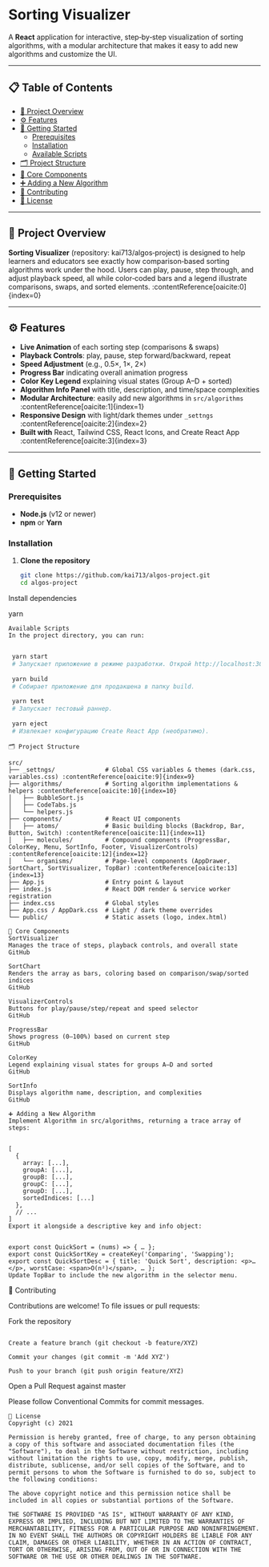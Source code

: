 
# Sorting Visualizer

A **React** application for interactive, step‑by‑step visualization of sorting algorithms, with a modular architecture that makes it easy to add new algorithms and customize the UI.

---

## 📋 Table of Contents

- [🎯 Project Overview](#-project-overview)
- [⚙️ Features](#️-features)
- [🚀 Getting Started](#-getting-started)
    - [Prerequisites](#prerequisites)
    - [Installation](#installation)
    - [Available Scripts](#available-scripts)
- [🗂 Project Structure](#-project-structure)
- [🧩 Core Components](#-core-components)
- [➕ Adding a New Algorithm](#-adding-a-new-algorithm)
- [👥 Contributing](#-contributing)
- [📝 License](#-license)

---

## 🎯 Project Overview

**Sorting Visualizer** (repository: kai713/algos‑project) is designed to help learners and educators see exactly how comparison‑based sorting algorithms work under the hood. Users can play, pause, step through, and adjust playback speed, all while color‑coded bars and a legend illustrate comparisons, swaps, and sorted elements. :contentReference[oaicite:0]{index=0}

---

## ⚙️ Features

- **Live Animation** of each sorting step (comparisons & swaps)
- **Playback Controls**: play, pause, step forward/backward, repeat
- **Speed Adjustment** (e.g., 0.5×, 1×, 2×)
- **Progress Bar** indicating overall animation progress
- **Color Key Legend** explaining visual states (Group A–D + sorted)
- **Algorithm Info Panel** with title, description, and time/space complexities
- **Modular Architecture**: easily add new algorithms in `src/algorithms` :contentReference[oaicite:1]{index=1}
- **Responsive Design** with light/dark themes under `_settngs` :contentReference[oaicite:2]{index=2}
- **Built with** React, Tailwind CSS, React Icons, and Create React App :contentReference[oaicite:3]{index=3}

---

## 🚀 Getting Started

### Prerequisites

- **Node.js** (v12 or newer)
- **npm** or **Yarn**

### Installation

1. **Clone the repository**
   ```bash
   git clone https://github.com/kai713/algos-project.git
   cd algos-project
Install dependencies



yarn

``` :contentReference[oaicite:4]{index=4}
Available Scripts
In the project directory, you can run:
```


   ```bash

    yarn start
    # Запускает приложение в режиме разработки. Открой http://localhost:3000 чтобы просмотреть.
    
    yarn build
    # Собирает приложение для продакшена в папку build.
    
    yarn test
    # Запускает тестовый раннер.
    
    yarn eject
    # Извлекает конфигурацию Create React App (необратимо).
```
````
🗂 Project Structure

src/
├── _settngs/              # Global CSS variables & themes (dark.css, variables.css) :contentReference[oaicite:9]{index=9}
├── algorithms/            # Sorting algorithm implementations & helpers :contentReference[oaicite:10]{index=10}
│   ├── BubbleSort.js
│   ├── CodeTabs.js
│   └── helpers.js
├── components/            # React UI components
│   ├── atoms/             # Basic building blocks (Backdrop, Bar, Button, Switch) :contentReference[oaicite:11]{index=11}
│   ├── molecules/         # Compound components (ProgressBar, ColorKey, Menu, SortInfo, Footer, VisualizerControls) :contentReference[oaicite:12]{index=12}
│   └── organisms/         # Page‑level components (AppDrawer, SortChart, SortVisualizer, TopBar) :contentReference[oaicite:13]{index=13}
├── App.js                 # Entry point & layout  
├── index.js               # React DOM render & service worker registration  
├── index.css              # Global styles  
├── App.css / AppDark.css  # Light / dark theme overrides  
└── public/                # Static assets (logo, index.html)

🧩 Core Components
SortVisualizer
Manages the trace of steps, playback controls, and overall state 
GitHub

SortChart
Renders the array as bars, coloring based on comparison/swap/sorted indices 
GitHub

VisualizerControls
Buttons for play/pause/step/repeat and speed selector 
GitHub

ProgressBar
Shows progress (0–100%) based on current step 
GitHub

ColorKey
Legend explaining visual states for groups A–D and sorted 
GitHub

SortInfo
Displays algorithm name, description, and complexities 
GitHub

➕ Adding a New Algorithm
Implement Algorithm in src/algorithms, returning a trace array of steps:


[
  {
    array: [...],
    groupA: [...],
    groupB: [...],
    groupC: [...],
    groupD: [...],
    sortedIndices: [...]
  },
  // ...
]
Export it alongside a descriptive key and info object:


export const QuickSort = (nums) => { … };
export const QuickSortKey = createKey('Comparing', 'Swapping');
export const QuickSortDesc = { title: 'Quick Sort', description: <p>…</p>, worstCase: <span>O(n²)</span>, … };
Update TopBar to include the new algorithm in the selector menu.

````

👥 Contributing

Contributions are welcome! To file issues or pull requests:

Fork the repository

````

Create a feature branch (git checkout -b feature/XYZ)

Commit your changes (git commit -m 'Add XYZ')

Push to your branch (git push origin feature/XYZ)
````
Open a Pull Request against master

Please follow Conventional Commits for commit messages.

````
📝 License
Copyright (c) 2021

Permission is hereby granted, free of charge, to any person obtaining a copy of this software and associated documentation files (the "Software"), to deal in the Software without restriction, including without limitation the rights to use, copy, modify, merge, publish, distribute, sublicense, and/or sell copies of the Software, and to permit persons to whom the Software is furnished to do so, subject to the following conditions:

The above copyright notice and this permission notice shall be included in all copies or substantial portions of the Software.

THE SOFTWARE IS PROVIDED "AS IS", WITHOUT WARRANTY OF ANY KIND, EXPRESS OR IMPLIED, INCLUDING BUT NOT LIMITED TO THE WARRANTIES OF MERCHANTABILITY, FITNESS FOR A PARTICULAR PURPOSE AND NONINFRINGEMENT. IN NO EVENT SHALL THE AUTHORS OR COPYRIGHT HOLDERS BE LIABLE FOR ANY CLAIM, DAMAGES OR OTHER LIABILITY, WHETHER IN AN ACTION OF CONTRACT, TORT OR OTHERWISE, ARISING FROM, OUT OF OR IN CONNECTION WITH THE SOFTWARE OR THE USE OR OTHER DEALINGS IN THE SOFTWARE.